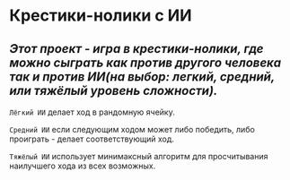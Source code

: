 # Крестики-нолики с ИИ
***Этот проект - игра в крестики-нолики, 
где можно сыграть как против другого человека так и против ИИ(на выбор: легкий, средний, или тяжёлый уровень сложности).***
---
`Лёгкий ИИ` делает ход в рандомную ячейку.

`Средний ИИ` если следующим ходом может либо победить, либо проиграть - делает соответствующий ход.

`Тяжёлый ИИ` использует минимаксный алгоритм для просчитывания наилучшего хода из всех возможных.
